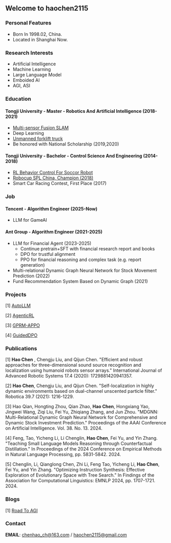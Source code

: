 ## Welcome to haochen2115
### Personal Features
- Born In 1998.02, China.
- Located in Shanghai Now.

### Research Interests
- Artificial Intelligence
- Machine Learning 
- Large Language Model
- Emboided AI
- AGI, ASI

### Education
#### Tongji University - Master - Robotics And Artificial Intelligence (2018-2021)
- [Multi-sensor Fusion SLAM](https://doi.org/10.1017/S0263574720001046)
- Deep Learning
- [Unmanned forklift truck](https://rail.tongji.edu.cn/_upload/article/videos/06/e3/32693241466286c394a98d9a82eb/bbd9c4a4-d046-4d1a-9baf-1d0d6b6ffc6b.mp4)
- Be honored with National Scholarship (2019,2020)

#### Tongji University - Bachelor - Control Science And Engineering (2014-2018)
- [RL Behavior Control For Soccor Robot](https://github.com/haochen2115/Nao_Behavior_RL)
- [Robocup SPL China, Champion (2018)](https://rail.tongji.edu.cn/_upload/article/videos/4b/94/d21fb4bb478fb7cb86f7d8eccea5/921f8edc-3e54-4249-b954-350dd248a317.mp4)
- Smart Car Racing Contest, First Place (2017)

### Job
#### Tencent - Algorithm Engineer (2025-Now)
- LLM for GameAI

#### Ant Group - Algorithm Engineer (2021-2025)
- LLM for Financial Agent (2023-2025)
    - Continue pretrain+SFT with financial research report and books
    - DPO for trustful alignment
    - PPO for financial reasoning and complex task (e.g. report generation)
- Multi-relational Dynamic Graph Neural Network for Stock Movement Prediction (2022)
- Fund Recommendation System Based on Dynamic Graph (2021)

### Projects
[1] [AutoLLM](https://github.com/haochen2115/AutoLLM)

[2] [AgenticRL](https://github.com/haochen2115/AgenticRL)

[3] [GPRM-APPO](https://github.com/haochen2115/GPRM-APPO)

[4] [GuidedDPO](https://github.com/haochen2115/GuidedDPO)

### Publications
[1] **Hao Chen** , Chengju Liu, and Qijun Chen. "Efficient and robust approaches for three-dimensional sound source recognition and localization using humanoid robots sensor arrays." International Journal of Advanced Robotic Systems 17.4 (2020): 1729881420941357.

[2] **Hao Chen**, Chengju Liu, and Qijun Chen. "Self-localization in highly dynamic environments based on dual-channel unscented particle filter." Robotica 39.7 (2021): 1216-1229.

[3] Hao Qian, Hongting Zhou, Qian Zhao, **Hao Chen**, Hongxiang Yao, Jingwei Wang, Ziqi Liu, Fei Yu, Zhiqiang Zhang, and Jun Zhou. "MDGNN: Multi-Relational Dynamic Graph Neural Network for Comprehensive and Dynamic Stock Investment Prediction." Proceedings of the AAAI Conference on Artificial Intelligence. Vol. 38. No. 13. 2024.

[4] Feng, Tao, Yicheng Li, Li Chenglin, **Hao Chen**, Fei Yu, and Yin Zhang. "Teaching Small Language Models Reasoning through Counterfactual Distillation." In Proceedings of the 2024 Conference on Empirical Methods in Natural Language Processing, pp. 5831-5842. 2024.

[5] Chenglin, Li, Qianglong Chen, Zhi Li, Feng Tao, Yicheng Li, **Hao Chen**, Fei Yu, and Yin Zhang. "Optimizing Instruction Synthesis: Effective Exploration of Evolutionary Space with Tree Search." In Findings of the Association for Computational Linguistics: EMNLP 2024, pp. 1707-1721. 2024.

### Blogs
[1] [Road To AGI](https://www.zhihu.com/column/c_1768575645033091072)

### Contact

**EMAIL**: chenhao_ch@163.com / haochen2115@gmail.com
